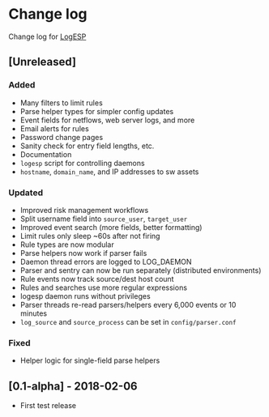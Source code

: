 # Change log
Change log for [LogESP](https://github.com/dogoncouch/LogESP)

## [Unreleased]
### Added
- Many filters to limit rules
- Parse helper types for simpler config updates
- Event fields for netflows, web server logs, and more
- Email alerts for rules
- Password change pages
- Sanity check for entry field lengths, etc.
- Documentation
- `logesp` script for controlling daemons
- `hostname`, `domain_name`, and IP addresses to sw assets

### Updated
- Improved risk management workflows
- Split username field into `source_user`, `target_user`
- Improved event search (more fields, better formatting)
- Limit rules only sleep ~60s after not firing
- Rule types are now modular
- Parse helpers now work if parser fails
- Daemon thread errors are logged to LOG\_DAEMON
- Parser and sentry can now be run separately (distributed environments)
- Rule events now track source/dest host count
- Rules and searches use more regular expressions
- logesp daemon runs without privileges
- Parser threads re-read parsers/helpers every 6,000 events or 10 minutes
- `log_source` and `source_process` can be set in `config/parser.conf`

### Fixed
- Helper logic for single-field parse helpers

## [0.1-alpha] - 2018-02-06
- First test release

